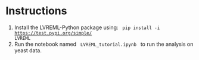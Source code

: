 # Instructions
1. Install the LVREML-Python package using:
<code> pip install -i https://test.pypi.org/simple/ LVREML</code>
2. Run the notebook named <code> LVREML_tutorial.ipynb </code> to run the analysis on yeast data.
